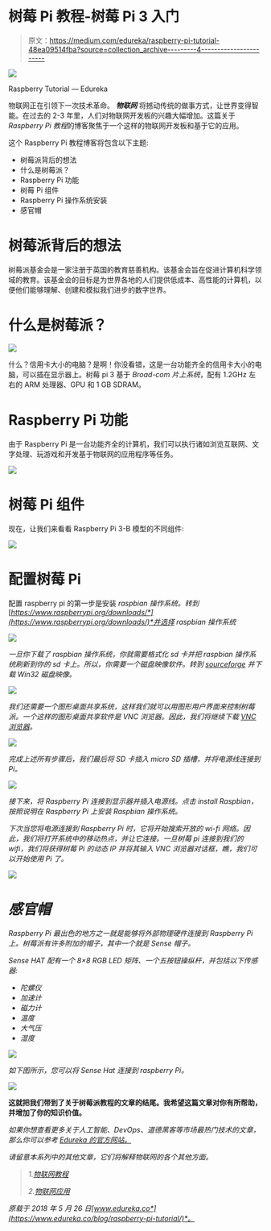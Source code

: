 # 树莓 Pi 教程-树莓 Pi 3 入门

> 原文：<https://medium.com/edureka/raspberry-pi-tutorial-48ea09514fba?source=collection_archive---------4----------------------->

![](img/f4c9d71917c410a6a20c042dc5fbc40a.png)

Raspberry Tutorial — Edureka

物联网正在引领下一次技术革命。 ***物联网*** 将撼动传统的做事方式，让世界变得智能。在过去的 2-3 年里，人们对物联网开发板的兴趣大幅增加。这篇关于 *Raspberry Pi 教程*的博客聚焦于一个这样的物联网开发板和基于它的应用。

这个 Raspberry Pi 教程博客将包含以下主题:

*   树莓派背后的想法
*   什么是树莓派？
*   Raspberry Pi 功能
*   树莓 Pi 组件
*   Raspberry Pi 操作系统安装
*   感官帽

# 树莓派背后的想法

树莓派基金会是一家注册于英国的教育慈善机构。该基金会旨在促进计算机科学领域的教育。该基金会的目标是为世界各地的人们提供低成本、高性能的计算机，以便他们能够理解、创建和模拟我们进步的数字世界。

# 什么是树莓派？

![](img/31ce8fa7275022eef4d4e768d5ad565a.png)

什么？信用卡大小的电脑？是啊！你没看错，这是一台功能齐全的信用卡大小的电脑，可以插在显示器上。树莓 pi 3 基于 *Broad-com 片上系统*，配有 1.2GHz 左右的 ARM 处理器、GPU 和 1 GB SDRAM。

# Raspberry Pi 功能

由于 Raspberry Pi 是一台功能齐全的计算机，我们可以执行诸如浏览互联网、文字处理、玩游戏和开发基于物联网的应用程序等任务。

![](img/61c37f6849b2dc4df892d4fc74d65a17.png)

# 树莓 Pi 组件

现在，让我们来看看 Raspberry Pi 3-B 模型的不同组件:

![](img/bad1ec08c88a199d77a8bf4db49903d2.png)

# 配置树莓 Pi

配置 raspberry pi 的第一步是安装 *raspbian 操作系统。转到*[*https://www.raspberrypi.org/downloads/*](https://www.raspberrypi.org/downloads/)*并选择 raspbian 操作系统*

*![](img/9de6b186e009a98a76cfbb5bde069e53.png)*

*一旦你下载了 raspbian 操作系统，你就需要格式化 sd 卡并把 raspbian 操作系统刷新到你的 sd 卡上。所以，你需要一个磁盘映像软件。转到 [sourceforge](https://sourceforge.net/projects/win32diskimager/) 并下载 Win32 磁盘映像。*

*![](img/8bccfa01a85cfeba01105e09f8307aca.png)*

*我们还需要一个图形桌面共享系统，这样我们就可以用图形用户界面来控制树莓派。一个这样的图形桌面共享软件是 VNC 浏览器。因此，我们将继续下载 [VNC 浏览器](https://www.realvnc.com/en/connect/download/viewer/)。*

*![](img/53847b061b8ab49a824d0edda5a53e08.png)*

*完成上述所有步骤后，我们最后将 SD 卡插入 micro SD 插槽，并将电源线连接到 Pi。*

*![](img/1835394219596f5f90c1606e2727a4a0.png)*

*接下来，将 Raspberry Pi 连接到显示器并插入电源线。点击 install Raspbian，按照说明在 Raspberry Pi 上安装 Raspbian 操作系统。*

*下次当您将电源连接到 Raspberry Pi 时，它将开始搜索开放的 wi-fi 网络。因此，我们将打开系统中的移动热点，并让它连接。一旦树莓 pi 连接到我们的 wifi，我们将获得树莓 Pi 的动态 IP 并将其输入 VNC 浏览器对话框，瞧，我们可以开始使用 Pi 了。*

*![](img/9096157994ff15b3735a744e1360588f.png)*

# *感官帽*

*Raspberry Pi 最出色的地方之一就是能够将外部物理硬件连接到 Raspberry Pi 上。树莓派有许多附加的帽子，其中一个就是 Sense 帽子。*

*Sense HAT 配有一个 8×8 RGB LED 矩阵、一个五按钮操纵杆，并包括以下传感器:*

*   *陀螺仪*
*   *加速计*
*   *磁力计*
*   *温度*
*   *大气压*
*   *湿度*

*![](img/d2773d820c2deb3e622874651747b009.png)*

*如下图所示，您可以将 Sense Hat 连接到 raspberry Pi。*

*![](img/e5a85e46ad9a8f7a953b15f2cb11fe4d.png)*

**这就把我们带到了关于树莓派教程的文章的结尾。我希望这篇文章对你有所帮助，并增加了你的知识价值。**

*如果你想查看更多关于人工智能、DevOps、道德黑客等市场最热门技术的文章，那么你可以参考 [Edureka 的官方网站。](https://www.edureka.co/blog/?utm_source=medium&utm_medium=content-link&utm_campaign=raspberry-pi-tutorial)*

*请留意本系列中的其他文章，它们将解释物联网的各个其他方面。*

> *1.[物联网教程](/edureka/iot-tutorial-7b204b7e1d98)*
> 
> *2.[物联网应用](/edureka/iot-applications-c62cd48b7363)*

**原载于 2018 年 5 月 26 日*[*www.edureka.co*](https://www.edureka.co/blog/raspberry-pi-tutorial/)*。**